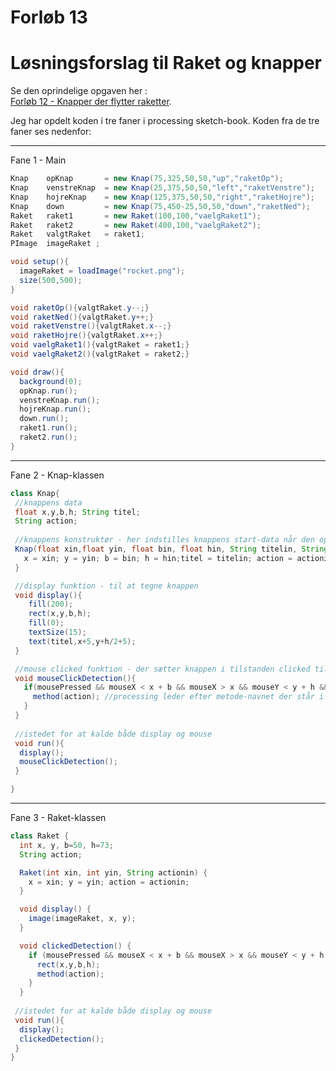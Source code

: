 # Forløb 13
# Løsningsforslag til Raket og knapper

Se den oprindelige opgaven her :    
[Forløb 12 - Knapper der flytter raketter](../../forlob12_oop1/Part4/Part4raketopgave.md).   

Jeg har opdelt koden i tre faner i processing sketch-book.
Koden fra de tre faner ses nedenfor:

-------------------------------------------------------------------------------
Fane 1 - Main

```java
Knap    opKnap       = new Knap(75,325,50,50,"up","raketOp");
Knap    venstreKnap  = new Knap(25,375,50,50,"left","raketVenstre");
Knap    hojreKnap    = new Knap(125,375,50,50,"right","raketHojre");
Knap    down         = new Knap(75,450-25,50,50,"down","raketNed");
Raket   raket1       = new Raket(100,100,"vaelgRaket1");
Raket   raket2       = new Raket(400,100,"vaelgRaket2");
Raket   valgtRaket   = raket1;
PImage  imageRaket ;

void setup(){
  imageRaket = loadImage("rocket.png");  
  size(500,500);
}

void raketOp(){valgtRaket.y--;}
void raketNed(){valgtRaket.y++;}
void raketVenstre(){valgtRaket.x--;}
void raketHojre(){valgtRaket.x++;}
void vaelgRaket1(){valgtRaket = raket1;}
void vaelgRaket2(){valgtRaket = raket2;}

void draw(){
  background(0);
  opKnap.run();
  venstreKnap.run();
  hojreKnap.run();
  down.run();
  raket1.run();
  raket2.run();
}
```
--------------------------------------------------------------------------
Fane 2 - Knap-klassen

```java
class Knap{
 //knappens data
 float x,y,b,h; String titel;        
 String action;
 
 //knappens konstruktør - her indstilles knappens start-data når den oprettes
 Knap(float xin,float yin, float bin, float hin, String titelin, String actionin){
   x = xin; y = yin; b = bin; h = hin;titel = titelin; action = actionin;
 }

 //display funktion - til at tegne knappen
 void display(){
    fill(200);    
    rect(x,y,b,h);
    fill(0);
    textSize(15);
    text(titel,x+5,y+h/2+5);
 }

 //mouse clicked funktion - der sætter knappen i tilstanden clicked til true hvis den "rammes" af musen
 void mouseClickDetection(){
   if(mousePressed && mouseX < x + b && mouseX > x && mouseY < y + h && mouseY > y){
     method(action); //processing leder efter metode-navnet der står i variablen action, og kører den!
   }
 }
 
 //istedet for at kalde både display og mouse
 void run(){
  display();
  mouseClickDetection();
 }

}
```

--------------------------------------------------------------------------
Fane 3 - Raket-klassen

```java
class Raket {
  int x, y, b=50, h=73;
  String action;

  Raket(int xin, int yin, String actionin) {
    x = xin; y = yin; action = actionin;
  }

  void display() {
    image(imageRaket, x, y);
  }

  void clickedDetection() {
    if (mousePressed && mouseX < x + b && mouseX > x && mouseY < y + h && mouseY > y) {
      rect(x,y,b,h);
      method(action);
    }
  }
   
 //istedet for at kalde både display og mouse
 void run(){
  display();
  clickedDetection();
 }
}
```